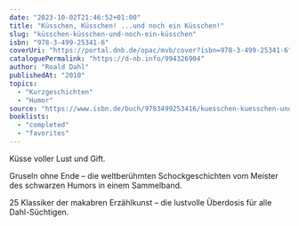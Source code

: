 ```yaml
---
date: "2023-10-02T21:46:52+01:00"
title: "Küsschen, Küsschen! ...und noch ein Küsschen!"
slug: "küsschen-küsschen-und-noch-ein-küsschen"
isbn: "978-3-499-25341-6"
coverUri: "https://portal.dnb.de/opac/mvb/cover?isbn=978-3-499-25341-6"
cataloguePermalink: "https://d-nb.info/994326904"
author: "Roald Dahl"
publishedAt: "2010"
topics:
  - "Kurzgeschichten"
  - "Humor"
source: "https://www.isbn.de/buch/9783499253416/kuesschen-kuesschen-und-noch-ein-kuesschen"
booklists:
  - "completed"
  - "favorites"
---
```

Küsse voller Lust und Gift.

Gruseln ohne Ende – die weltberühmten Schockgeschichten vom Meister des 
schwarzen Humors in einem Sammelband.

25 Klassiker der makabren Erzählkunst – die lustvolle Überdosis für alle 
Dahl-Süchtigen.